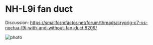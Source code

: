 # NH-L9i fan duct

Discussion: https://smallformfactor.net/forum/threads/cryorig-c7-vs-noctua-l9i-with-and-without-fan-duct.8209/

![photo](https://i.imgur.com/QaUVcSh.jpg)
